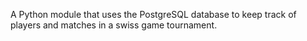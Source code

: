 A Python module that uses the PostgreSQL database to keep track of players and matches in a swiss game tournament.
